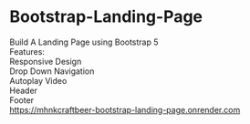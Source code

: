 # Bootstrap-Landing-Page
 Build A Landing Page using Bootstrap 5
 <br>
Features:
<br>
Responsive Design
<br>
Drop Down Navigation
<br>
Autoplay Video
<br>
Header
<br>
Footer
<br>
https://mhnkcraftbeer-bootstrap-landing-page.onrender.com
